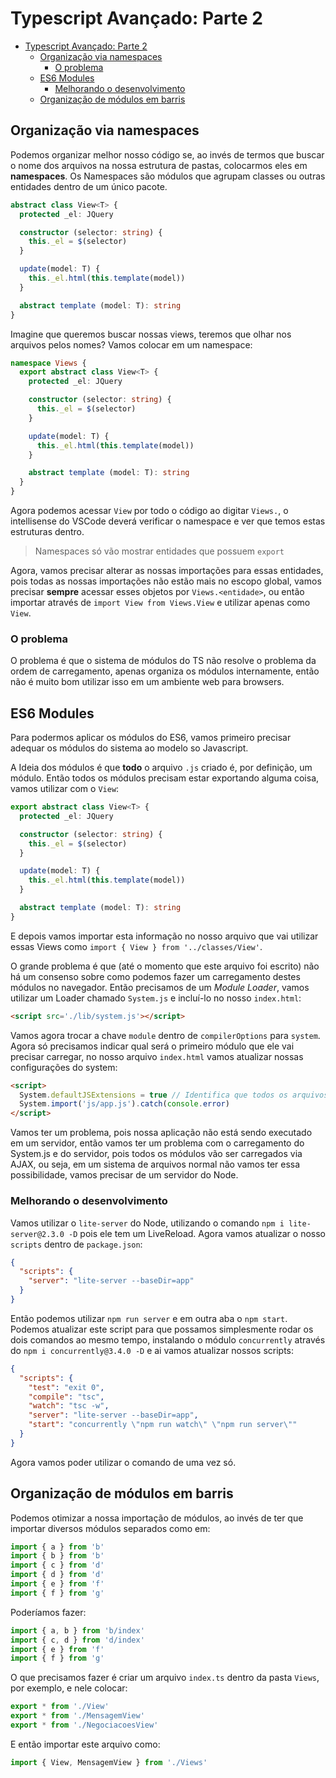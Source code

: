 # Typescript Avançado: Parte 2

<!-- TOC -->

- [Typescript Avançado: Parte 2](#typescript-avançado-parte-2)
  - [Organização via namespaces](#organização-via-namespaces)
    - [O problema](#o-problema)
  - [ES6 Modules](#es6-modules)
    - [Melhorando o desenvolvimento](#melhorando-o-desenvolvimento)
  - [Organização de módulos em barris](#organização-de-módulos-em-barris)

<!-- /TOC -->

## Organização via namespaces

Podemos organizar melhor nosso código se, ao invés de termos que buscar o nome dos arquivos na nossa estrutura de pastas, colocarmos eles em **namespaces**. Os Namespaces são módulos que agrupam classes ou outras entidades dentro de um único pacote.

```ts
abstract class View<T> {
  protected _el: JQuery

  constructor (selector: string) {
    this._el = $(selector)
  }

  update(model: T) {
    this._el.html(this.template(model))
  }

  abstract template (model: T): string
}
```

Imagine que queremos buscar nossas views, teremos que olhar nos arquivos pelos nomes? Vamos colocar em um namespace:

```ts
namespace Views {
  export abstract class View<T> {
    protected _el: JQuery

    constructor (selector: string) {
      this._el = $(selector)
    }

    update(model: T) {
      this._el.html(this.template(model))
    }

    abstract template (model: T): string
  }
}
```

Agora podemos acessar `View` por todo o código ao digitar `Views.`, o intellisense do VSCode deverá verificar o namespace e ver que temos estas estruturas dentro.

> Namespaces só vão mostrar entidades que possuem `export`

Agora, vamos precisar alterar as nossas importações para essas entidades, pois todas as nossas importações não estão mais no escopo global, vamos precisar **sempre** acessar esses objetos por `Views.<entidade>`, ou então importar através de `import View from Views.View` e utilizar apenas como `View`.

### O problema

O problema é que o sistema de módulos do TS não resolve o problema da ordem de carregamento, apenas organiza os módulos internamente, então não é muito bom utilizar isso em um ambiente web para browsers.

## ES6 Modules

Para podermos aplicar os módulos do ES6, vamos primeiro precisar adequar os módulos do sistema ao modelo so Javascript.

A Ideia dos módulos é que **todo** o arquivo `.js` criado é, por definição, um módulo. Então todos os módulos precisam estar exportando alguma coisa, vamos utilizar com o `View`:

```ts
export abstract class View<T> {
  protected _el: JQuery

  constructor (selector: string) {
    this._el = $(selector)
  }

  update(model: T) {
    this._el.html(this.template(model))
  }

  abstract template (model: T): string
}
```

E depois vamos importar esta informação no nosso arquivo que vai utilizar essas Views como `import { View } from '../classes/View'`.

O grande problema é que (até o momento que este arquivo foi escrito) não há um consenso sobre como podemos fazer um carregamento destes módulos no navegador. Então precisamos de um *Module Loader*, vamos utilizar um Loader chamado `System.js` e incluí-lo no nosso `index.html`:

```html
<script src='./lib/system.js'></script>
```

Vamos agora trocar a chave `module` dentro de `compilerOptions` para `system`. Agora só precisamos indicar qual será o primeiro módulo que ele vai precisar carregar, no nosso arquivo `index.html` vamos atualizar nossas configurações do system:

```html
<script>
  System.defaultJSExtensions = true // Identifica que todos os arquivos que vamos colocar são JS, podemos omitir as extensões
  System.import('js/app.js').catch(console.error)
</script>
```

Vamos ter um problema, pois nossa aplicação não está sendo executado em um servidor, então vamos ter um problema com o carregamento do System.js e do servidor, pois todos os módulos vão ser carregados via AJAX, ou seja, em um sistema de arquivos normal não vamos ter essa possibilidade, vamos precisar de um servidor do Node.

### Melhorando o desenvolvimento

Vamos utilizar o `lite-server` do Node, utilizando o comando `npm i lite-server@2.3.0 -D` pois ele tem um LiveReload. Agora vamos atualizar o nosso `scripts` dentro de `package.json`:

```json
{
  "scripts": {
    "server": "lite-server --baseDir=app"
  }
}
```

Então podemos utilizar `npm run server` e em outra aba o `npm start`. Podemos atualizar este script para que possamos simplesmente rodar os dois comandos ao mesmo tempo, instalando o módulo `concurrently` através do `npm i concurrently@3.4.0 -D` e ai vamos atualizar nossos scripts:

```json
{
  "scripts": {
    "test": "exit 0",
    "compile": "tsc",
    "watch": "tsc -w",
    "server": "lite-server --baseDir=app",
    "start": "concurrently \"npm run watch\" \"npm run server\""
  }
}
```

Agora vamos poder utilizar o comando de uma vez só.

## Organização de módulos em barris

Podemos otimizar a nossa importação de módulos, ao invés de ter que importar diversos módulos separados como em:

```ts
import { a } from 'b'
import { b } from 'b'
import { c } from 'd'
import { d } from 'd'
import { e } from 'f'
import { f } from 'g'
```

Poderíamos fazer:

```ts
import { a, b } from 'b/index'
import { c, d } from 'd/index'
import { e } from 'f'
import { f } from 'g'
```

O que precisamos fazer é criar um arquivo `index.ts` dentro da pasta `Views`, por exemplo, e nele colocar:

```ts
export * from './View'
export * from './MensagemView'
export * from './NegociacoesView'
```

E então importar este arquivo como:

```ts
import { View, MensagemView } from './Views'
```

